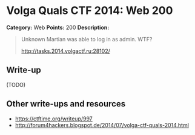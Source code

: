 # Volga Quals CTF 2014: Web 200

**Category:** Web
**Points:** 200
**Description:**

> Unknown Martian was able to log in as admin. WTF?
>
> http://tasks.2014.volgactf.ru:28102/

## Write-up

(TODO)

## Other write-ups and resources

* <https://ctftime.org/writeup/997>
* <http://forum4hackers.blogspot.de/2014/07/volga-ctf-quals-2014.html>

